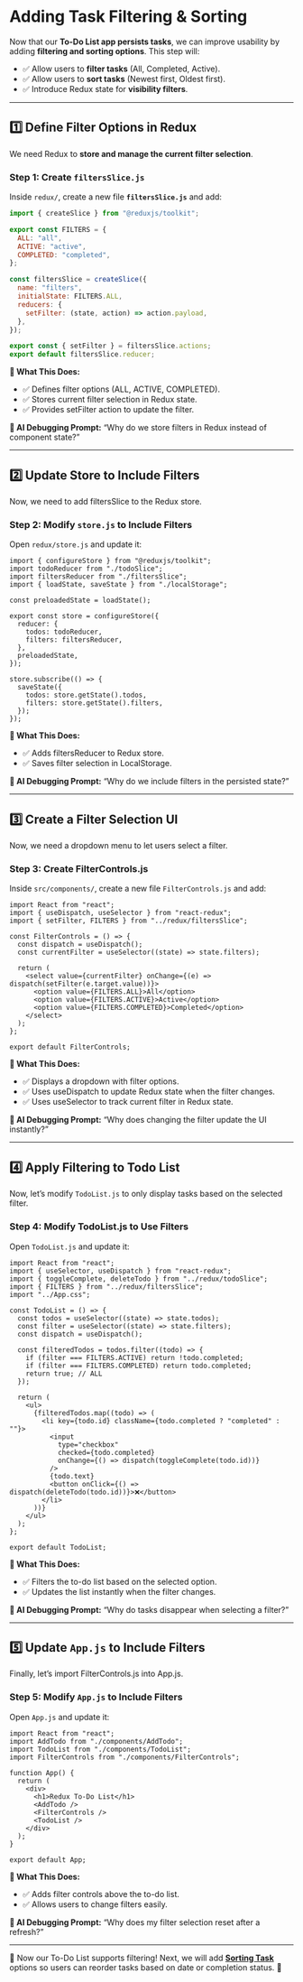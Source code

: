 # **Adding Task Filtering & Sorting**

Now that our **To-Do List app persists tasks**, we can improve usability by adding **filtering and sorting options**. This step will:  
- ✅ Allow users to **filter tasks** (All, Completed, Active).  
- ✅ Allow users to **sort tasks** (Newest first, Oldest first).  
- ✅ Introduce Redux state for **visibility filters**.  

---

## **1️⃣ Define Filter Options in Redux**
We need Redux to **store and manage the current filter selection**.

### **Step 1: Create `filtersSlice.js`**
Inside `redux/`, create a new file **`filtersSlice.js`** and add:

```js
import { createSlice } from "@reduxjs/toolkit";

export const FILTERS = {
  ALL: "all",
  ACTIVE: "active",
  COMPLETED: "completed",
};

const filtersSlice = createSlice({
  name: "filters",
  initialState: FILTERS.ALL,
  reducers: {
    setFilter: (state, action) => action.payload,
  },
});

export const { setFilter } = filtersSlice.actions;
export default filtersSlice.reducer;
```

**📌 What This Does:**
- ✅ Defines filter options (ALL, ACTIVE, COMPLETED).
- ✅ Stores current filter selection in Redux state.
- ✅ Provides setFilter action to update the filter.

**📌 AI Debugging Prompt:** “Why do we store filters in Redux instead of component state?”

---

## 2️⃣ Update Store to Include Filters

Now, we need to add filtersSlice to the Redux store.

### Step 2: Modify `store.js` to Include Filters

Open `redux/store.js` and update it:

```JS
import { configureStore } from "@reduxjs/toolkit";
import todoReducer from "./todoSlice";
import filtersReducer from "./filtersSlice";
import { loadState, saveState } from "./localStorage";

const preloadedState = loadState();

export const store = configureStore({
  reducer: {
    todos: todoReducer,
    filters: filtersReducer,
  },
  preloadedState,
});

store.subscribe(() => {
  saveState({
    todos: store.getState().todos,
    filters: store.getState().filters,
  });
});
```

**📌 What This Does:**
- ✅ Adds filtersReducer to Redux store.
- ✅ Saves filter selection in LocalStorage.

**📌 AI Debugging Prompt:** “Why do we include filters in the persisted state?”

---

## 3️⃣ Create a Filter Selection UI

Now, we need a dropdown menu to let users select a filter.

### Step 3: Create FilterControls.js

Inside `src/components/`, create a new file `FilterControls.js` and add:

```JS
import React from "react";
import { useDispatch, useSelector } from "react-redux";
import { setFilter, FILTERS } from "../redux/filtersSlice";

const FilterControls = () => {
  const dispatch = useDispatch();
  const currentFilter = useSelector((state) => state.filters);

  return (
    <select value={currentFilter} onChange={(e) => dispatch(setFilter(e.target.value))}>
      <option value={FILTERS.ALL}>All</option>
      <option value={FILTERS.ACTIVE}>Active</option>
      <option value={FILTERS.COMPLETED}>Completed</option>
    </select>
  );
};

export default FilterControls;
```

**📌 What This Does:**
- ✅ Displays a dropdown with filter options.
- ✅ Uses useDispatch to update Redux state when the filter changes.
- ✅ Uses useSelector to track current filter in Redux state.

**📌 AI Debugging Prompt:** “Why does changing the filter update the UI instantly?”

---

## 4️⃣ Apply Filtering to Todo List

Now, let’s modify `TodoList.js` to only display tasks based on the selected filter.

### Step 4: Modify TodoList.js to Use Filters

Open `TodoList.js` and update it:

```JS
import React from "react";
import { useSelector, useDispatch } from "react-redux";
import { toggleComplete, deleteTodo } from "../redux/todoSlice";
import { FILTERS } from "../redux/filtersSlice";
import "../App.css";

const TodoList = () => {
  const todos = useSelector((state) => state.todos);
  const filter = useSelector((state) => state.filters);
  const dispatch = useDispatch();

  const filteredTodos = todos.filter((todo) => {
    if (filter === FILTERS.ACTIVE) return !todo.completed;
    if (filter === FILTERS.COMPLETED) return todo.completed;
    return true; // ALL
  });

  return (
    <ul>
      {filteredTodos.map((todo) => (
        <li key={todo.id} className={todo.completed ? "completed" : ""}>
          <input
            type="checkbox"
            checked={todo.completed}
            onChange={() => dispatch(toggleComplete(todo.id))}
          />
          {todo.text}
          <button onClick={() => dispatch(deleteTodo(todo.id))}>❌</button>
        </li>
      ))}
    </ul>
  );
};

export default TodoList;
```

**📌 What This Does:**
- ✅ Filters the to-do list based on the selected option.
- ✅ Updates the list instantly when the filter changes.

**📌 AI Debugging Prompt:** “Why do tasks disappear when selecting a filter?”

---

## 5️⃣ Update `App.js` to Include Filters

Finally, let’s import FilterControls.js into App.js.

### Step 5: Modify `App.js` to Include Filters

Open `App.js` and update it:

```JS
import React from "react";
import AddTodo from "./components/AddTodo";
import TodoList from "./components/TodoList";
import FilterControls from "./components/FilterControls";

function App() {
  return (
    <div>
      <h1>Redux To-Do List</h1>
      <AddTodo />
      <FilterControls />
      <TodoList />
    </div>
  );
}

export default App;
```

**📌 What This Does:**
- ✅ Adds filter controls above the to-do list.
- ✅ Allows users to change filters easily.

**📌 AI Debugging Prompt:** “Why does my filter selection reset after a refresh?”

---

🚀 Now our To-Do List supports filtering! Next, we will add **[Sorting Task](7-sorting.md)** options so users can reorder tasks based on date or completion status. 🚀
